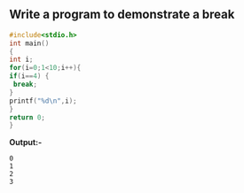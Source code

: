 ## Write a program to demonstrate a break
```c
#include<stdio.h>
int main()
{
int i;
for(i=0;1<10;i++){
if(i==4) {
 break;
}
printf("%d\n",i);
}
return 0;
}
```
**Output:-**
```
0
1
2
3
```
